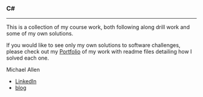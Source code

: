 ### C\# 
***

This is a collection of my course work, both following along drill work and some of my own solutions.

If you would like to see only my own solutions to software challenges, please check out my [Portfolio](https://github.com/mrmichaelgallen/Portfolio-for-MichaelAllen) of my work with readme files detailing how I solved each one.

Michael Allen
* [LinkedIn](https://www.linkedin.com/in/mrmichaelgallen)
* [blog](http://mrmichaelgallen.com/)

